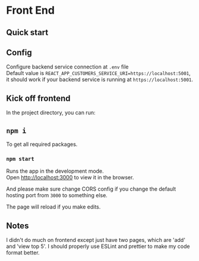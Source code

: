 
# Front End
## Quick start


## Config
Configure backend service connection at `.env` file<br>
Default value is `REACT_APP_CUSTOMERS_SERVICE_URI=https://localhost:5001`, it should work if your backend service is running at `https://localhost:5001`.<br>

## Kick off frontend
In the project directory, you can run:

## `npm i`

To get all required packages.

### `npm start`

Runs the app in the development mode.<br>
Open [http://localhost:3000](http://localhost:3000) to view it in the browser.

And please make sure change CORS config if you change the default hosting port from `3000` to something else.

The page will reload if you make edits.<br>

## Notes
I didn't do much on frontend except just have two pages, which are 'add' and 'view top 5'.
I should properly use ESLint and prettier to make my code format better.